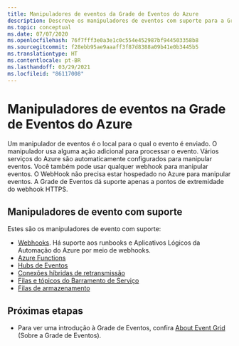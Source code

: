 ```yaml
---
title: Manipuladores de eventos da Grade de Eventos do Azure
description: Descreve os manipuladores de eventos com suporte para a Grade de Eventos do Azure. Automação do Azure, Functions, Hubs de Eventos, Conexões Híbridas, Aplicativos Lógicos, Barramento de Serviço, Armazenamento de Filas, WebHooks.
ms.topic: conceptual
ms.date: 07/07/2020
ms.openlocfilehash: 76f7fff3e0a3e1c0c554e452987bf944503358b8
ms.sourcegitcommit: f28ebb95ae9aaaff3f87d8388a09b41e0b3445b5
ms.translationtype: HT
ms.contentlocale: pt-BR
ms.lasthandoff: 03/29/2021
ms.locfileid: "86117008"
---
```

# <a name="event-handlers-in-azure-event-grid"></a>Manipuladores de eventos na Grade de Eventos do Azure
Um manipulador de eventos é o local para o qual o evento é enviado. O manipulador usa alguma ação adicional para processar o evento. Vários serviços do Azure são automaticamente configurados para manipular eventos. Você também pode usar qualquer webhook para manipular eventos. O WebHook não precisa estar hospedado no Azure para manipular eventos. A Grade de Eventos dá suporte apenas a pontos de extremidade do webhook HTTPS.

## <a name="supported-event-handlers"></a>Manipuladores de evento com suporte
Estes são os manipuladores de evento com suporte: 

- [Webhooks](handler-webhooks.md). Há suporte aos runbooks e Aplicativos Lógicos da Automação do Azure por meio de webhooks. 
- [Azure Functions](handler-functions.md)
- [Hubs de Eventos](handler-event-hubs.md)
- [Conexões híbridas de retransmissão](handler-relay-hybrid-connections.md)
- [Filas e tópicos do Barramento de Serviço](handler-service-bus.md)
- [Filas de armazenamento](handler-storage-queues.md)

## <a name="next-steps"></a>Próximas etapas
- Para ver uma introdução à Grade de Eventos, confira [About Event Grid](overview.md) (Sobre a Grade de Eventos).
